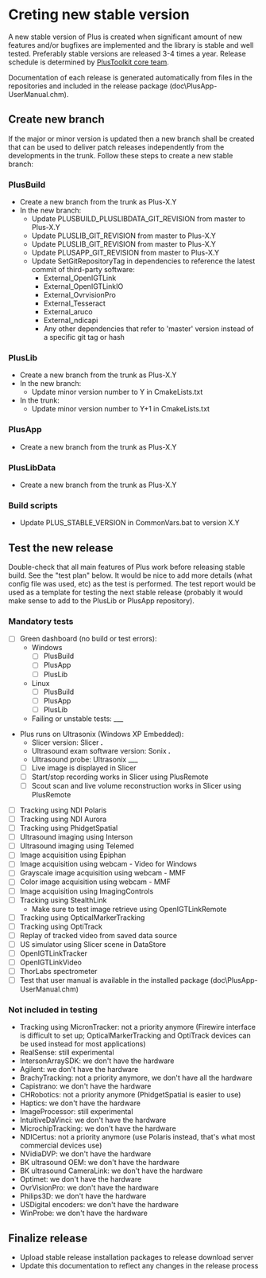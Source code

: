 # Creting new stable version

A new stable version of Plus is created when significant amount of new features and/or bugfixes are implemented and the library is stable and well tested. Preferably stable versions are released 3-4 times a year. Release schedule is determined by [PlusToolkit core team](https://github.com/orgs/PlusToolkit/teams/core-team).

Documentation of each release is generated automatically from files in the repositories and included in the release package (doc\PlusApp-UserManual.chm).

## Create new branch

If the major or minor version is updated then a new branch shall be created that can be used to deliver patch releases independently from the developments in the trunk. Follow these steps to create a new stable branch:

### PlusBuild
  - Create a new branch from the trunk as Plus-X.Y
  - In the new branch:
    - Update PLUSBUILD_PLUSLIBDATA_GIT_REVISION from master to Plus-X.Y
    - Update PLUSLIB_GIT_REVISION from master to Plus-X.Y
    - Update PLUSLIB_GIT_REVISION from master to Plus-X.Y
    - Update PLUSAPP_GIT_REVISION from master to Plus-X.Y
    - Update SetGitRepositoryTag in dependencies to reference the latest commit of third-party software:
      - External_OpenIGTLink
      - External_OpenIGTLinkIO
      - External_OvrvisionPro
      - External_Tesseract
      - External_aruco
      - External_ndicapi
      - Any other dependencies that refer to 'master' version instead of a specific git tag or hash

### PlusLib
  - Create a new branch from the trunk as Plus-X.Y
  - In the new branch:
    - Update minor version number to Y in CmakeLists.txt
  - In the trunk:
    - Update minor version number to Y+1 in CmakeLists.txt

### PlusApp
  - Create a new branch from the trunk as Plus-X.Y

### PlusLibData
  - Create a new branch from the trunk as Plus-X.Y

### Build scripts
  - Update PLUS_STABLE_VERSION in CommonVars.bat to version X.Y

## Test the new release

Double-check that all main features of Plus work before releasing stable build. See the "test plan" below. It would be nice to add more details (what config file was used, etc) as the test is performed. The test report would be used as a template for testing the next stable release (probably it would make sense to add to the PlusLib or PlusApp repository).

### Mandatory tests

- [ ] Green dashboard (no build or test errors):
  - Windows
    - [ ] PlusBuild
    - [ ] PlusApp
    - [ ] PlusLib
  - Linux
    - [ ] PlusBuild
    - [ ] PlusApp
    - [ ] PlusLib
  - Failing or unstable tests: ___
- Plus runs on Ultrasonix (Windows XP Embedded):
  - Slicer version: Slicer ___.___
  - Ultrasound exam software version: Sonix ___.___
  - Ultrasound probe: Ultrasonix ___
  - [ ] Live image is displayed in Slicer
  - [ ] Start/stop recording works in Slicer using PlusRemote
  - [ ] Scout scan and live volume reconstruction works in Slicer using PlusRemote
- [ ] Tracking using NDI Polaris
- [ ] Tracking using NDI Aurora
- [ ] Tracking using PhidgetSpatial
- [ ] Ultrasound imaging using Interson
- [ ] Ultrasound imaging using Telemed
- [ ] Image acquisition using Epiphan
- [ ] Image acquisition using webcam - Video for Windows
- [ ] Grayscale image acquisition using webcam - MMF
- [ ] Color image acquisition using webcam - MMF
- [ ] Image acquisition using ImagingControls
- [ ] Tracking using StealthLink
  - Make sure to test image retrieve using OpenIGTLinkRemote
- [ ] Tracking using OpticalMarkerTracking
- [ ] Tracking using OptiTrack
- [ ] Replay of tracked video from saved data source
- [ ] US simulator using Slicer scene in DataStore
- [ ] OpenIGTLinkTracker
- [ ] OpenIGTLinkVideo
- [ ] ThorLabs spectrometer
- [ ] Test that user manual is available in the installed package (doc\PlusApp-UserManual.chm)

### Not included in testing

- Tracking using MicronTracker: not a priority anymore (Firewire interface is difficult to set up; OpticalMarkerTracking and OptiTrack devices can be used instead for most applications)
- RealSense: still experimental
- IntersonArraySDK: we don't have the hardware
- Agilent: we don't have the hardware
- BrachyTracking: not a priority anymore, we don't have all the hardware
- Capistrano: we don't have the hardware
- CHRobotics: not a priority anymore (PhidgetSpatial is easier to use)
- Haptics: we don't have the hardware
- ImageProcessor: still experimental
- IntuitiveDaVinci: we don't have the hardware
- MicrochipTracking: we don't have the hardware
- NDICertus: not a priority anymore (use Polaris instead, that's what most commercial devices use)
- NVidiaDVP: we don't have the hardware
- BK ultrasound OEM: we don't have the hardware
- BK ultrasound CameraLink: we don't have the hardware
- Optimet: we don't have the hardware
- OvrVisionPro: we don't have the hardware
- Philips3D: we don't have the hardware
- USDigital encoders: we don't have the hardware
- WinProbe: we don't have the hardware

## Finalize release

- Upload stable release installation packages to release download server
- Update this documentation to reflect any changes in the release process
